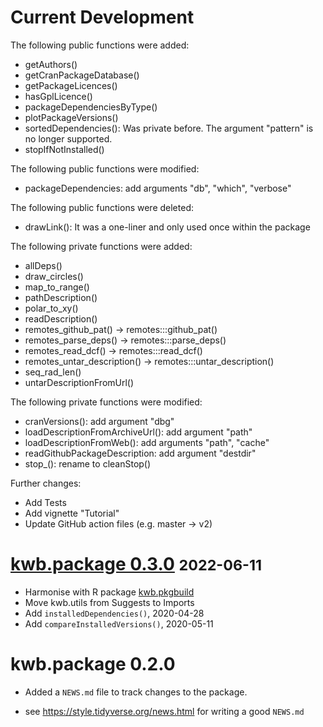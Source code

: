 # Current Development

The following public functions were added:

- getAuthors()
- getCranPackageDatabase()
- getPackageLicences()
- hasGplLicence()
- packageDependenciesByType()
- plotPackageVersions()
- sortedDependencies(): Was private before. The argument "pattern" is no longer
  supported.
- stopIfNotInstalled()

The following public functions were modified:

- packageDependencies: add arguments "db", "which", "verbose"

The following public functions were deleted:

- drawLink(): It was a one-liner and only used once within the package

The following private functions were added:

- allDeps()
- draw_circles()
- map_to_range()
- pathDescription()
- polar_to_xy()
- readDescription()
- remotes_github_pat() -> remotes:::github_pat()
- remotes_parse_deps() -> remotes:::parse_deps()
- remotes_read_dcf() -> remotes:::read_dcf()
- remotes_untar_description() -> remotes:::untar_description()
- seq_rad_len()
- untarDescriptionFromUrl()

The following private functions were modified:

- cranVersions(): add argument "dbg"
- loadDescriptionFromArchiveUrl(): add argument "path"
- loadDescriptionFromWeb(): add arguments "path", "cache"
- readGithubPackageDescription: add argument "destdir"
- stop_(): rename to cleanStop()

Further changes:

- Add Tests
- Add vignette "Tutorial"
- Update GitHub action files (e.g. master -> v2)

# [kwb.package 0.3.0](https://github.com/KWB-R/kwb.package/releases/tag/v0.3.0) <small>2022-06-11</small>

* Harmonise with R package [kwb.pkgbuild](https://kwb-r.github.io/kwb.pkgbuild)
* Move kwb.utils from Suggests to Imports
* Add `installedDependencies()`, 2020-04-28
* Add `compareInstalledVersions()`, 2020-05-11

# kwb.package 0.2.0

* Added a `NEWS.md` file to track changes to the package.

* see https://style.tidyverse.org/news.html for writing a good `NEWS.md`


